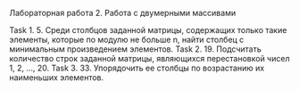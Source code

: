 Лабораторная работа 2.  Работа с двумерными массивами

Task 1.  5.	Среди столбцов заданной  матрицы, содержащих только такие элементы, которые по модулю не больше n, найти столбец с минимальным произведением элементов.
Task 2.  19.	Подсчитать количество строк заданной матрицы, являющихся перестановкой чисел 1, 2, ..., 20.
Task 3.  33.	Упорядочить ее столбцы по  возрастанию их наименьших элементов. 
